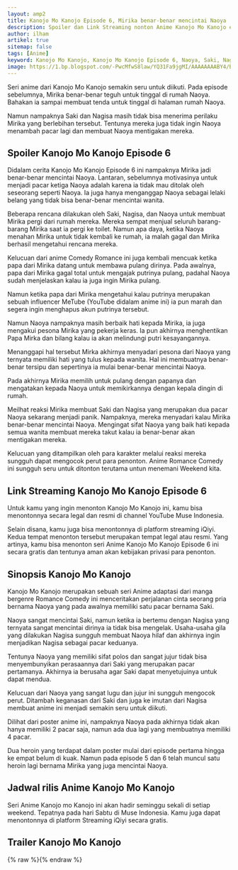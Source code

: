 ```yaml
---
layout: amp2
title: Kanojo Mo Kanojo Episode 6, Mirika benar-benar mencintai Naoya
description: Spoiler dan Link Streaming nonton Anime Kanojo Mo Kanojo episode 6 Muse Indonesia. Saki dan Nagisa panik ketika tahu Mirika benar-benar mencintai Naoya.
author: ilham
artikel: true
sitemap: false
tags: [Anime]
keyword: Kanojo Mo Kanojo, Kanojo Mo Kanojo Episode 6, Naoya, Saki, Nagisa, Mirka, iQiyi, Muse Indonesia
image: https://1.bp.blogspot.com/-PwcMfwS8law/YQ31Fa9jgMI/AAAAAAAABY4/BQEVWjszhYoBy5QvSOUwJKZWUAd2t-1OgCLcBGAsYHQ/s0/20210807_093656_0000.jpg
---
```

Seri anime dari Kanojo Mo Kanojo semakin seru untuk diikuti. Pada episode sebelumnya, Mirika benar-benar teguh untuk tinggal di rumah Naoya. Bahakan ia sampai membuat tenda untuk tinggal di halaman rumah Naoya.

Namun nampaknya Saki dan Nagisa masih tidak bisa menerima perilaku Mirika yang berlebihan tersebut. Tentunya mereka juga tidak ingin Naoya menambah pacar lagi dan membuat Naoya mentigakan mereka.

## Spoiler Kanojo Mo Kanojo Episode 6

Didalam cerita Kanojo Mo Kanojo Episode 6 ini nampaknya Mirika jadi benar-benar mencintai Naoya. Lantaran, sebelumnya motivasinya untuk menjadi pacar ketiga Naoya adalah karena ia tidak mau ditolak oleh seseorang seperti Naoya. Ia juga hanya menganggap Naoya sebagai lelaki belang yang tidak bisa benar-benar mencintai wanita.

Beberapa rencana dilakukan oleh Saki, Nagisa, dan Naoya untuk membuat Mirika pergi dari rumah mereka. Mereka sempat menjual seluruh barang-barang Mirika saat ia pergi ke toilet. Namun apa daya, ketika Naoya menahan Mirika untuk tidak kembali ke rumah, ia malah gagal dan Mirika berhasil mengetahui rencana mereka.

Kelucuan dari anime Comedy Romance ini juga kembali mencuak ketika papa dari Mirika datang untuk membawa pulang dirinya. Pada awalnya, papa dari Mirika gagal total untuk mengajak putrinya pulang, padahal Naoya sudah menjelaskan kalau ia juga ingin Mirika pulang.

Namun ketika papa dari Mirika mengetahui kalau putrinya merupakan sebuah influencer MeTube (YouTube didalam anime ini) ia pun marah dan segera ingin menghapus akun putrinya tersebut.

Namun Naoya nampaknya masih berbaik hati kepada Mirika, ia juga mengakui pesona Mirika yang pekerja keras. Ia pun akhirnya menghentikan Papa Mirka dan bilang kalau ia akan melindungi putri kesayangannya.

Menanggapi hal tersebut Mirka akhirnya menyadari pesona dari Naoya yang ternyata memiliki hati yang tulus kepada wanita. Hal ini membuatnya benar-benar tersipu dan sepertinya ia mulai benar-benar mencintai Naoya.

Pada akhirnya Mirika memilih untuk pulang dengan papanya dan mengatakan kepada Naoya untuk memikirkannya dengan kepala dingin di rumah.

Meilhat reaksi Mirika membuat Saki dan Nagisa yang merupakan dua pacar Naoya sekarang menjadi panik. Nampaknya, mereka menyadari kalau Mirika benar-benar mencintai Naoya. Mengingat sifat Naoya yang baik hati kepada semua wanita membuat mereka takut kalau ia benar-benar akan mentigakan mereka.

Kelucuan yang ditampilkan oleh para karakter melalui reaksi mereka sungguh dapat mengocok perut para penonton. Anime Romance Comedy ini sungguh seru untuk ditonton terutama untun menemani Weekend kita.

## Link Streaming Kanojo Mo Kanojo Episode 6

Untuk kamu yang ingin menonton Kanojo Mo Kanojo ini, kamu bisa menontonnya secara legal dan resmi di channel YouTube Muse Indonesia.

Selain disana, kamu juga bisa menontonnya di platform streaming iQiyi. Kedua tempat menonton tersebut merupakan tempat legal atau resmi. Yang artinya, kamu bisa menonton seri Anime Kanojo Mo Kanojo Episode 6 ini secara gratis dan tentunya aman akan kebijakan privasi para penonton.

## Sinopsis Kanojo Mo Kanojo

Kanojo Mo Kanojo merupakan sebuah seri Anime adaptasi dari manga bergenre Romance Comedy ini menceritakan perjalanan cinta seorang pria bernama Naoya yang pada awalnya memiliki satu pacar bernama Saki.

Naoya sangat mencintai Saki, namun ketika ia bertemu dengan Nagisa yang ternyata sangat mencintai dirinya ia tidak bisa mengelak. Usaha-usaha gila yang dilakukan Nagisa sungguh membuat Naoya hilaf dan akhirnya ingin menjadikan Nagisa sebagai pacar keduanya.

Tentunya Naoya yang memiliki sifat polos dan sangat jujur tidak bisa menyembunyikan perasaannya dari Saki yang merupakan pacar pertamanya. Akhirnya ia berusaha agar Saki dapat menyetujuinya untuk dapat mendua.

Kelucuan dari Naoya yang sangat lugu dan jujur ini sungguh mengocok perut. Ditambah keganasan dari Saki dan juga ke imutan dari Nagisa membuat anime ini menjadi semakin seru untuk diikuti.

Dilihat dari poster anime ini, nampaknya Naoya pada akhirnya tidak akan hanya memiliki 2 pacar saja, namun ada dua lagi yang membuatnya memiliki 4 pacar.

Dua heroin yang terdapat dalam poster mulai dari episode pertama hingga ke empat belum di kuak. Namun pada episode 5 dan 6 telah muncul satu heroin lagi bernama Mirika yang juga mencintai Naoya.

## Jadwal rilis Anime Kanojo Mo Kanojo

Seri Anime Kanojo mo Kanojo ini akan hadir seminggu sekali di setiap weekend. Tepatnya pada hari Sabtu di Muse Indonesia. Kamu juga dapat menontonnya di platform Streaming iQiyi secara gratis.

## Trailer Kanojo Mo Kanojo

{% raw %}<amp-youtube data-videoid="_0rPXrKxaHc" layout="responsive" width="480" height="270"></amp-youtube>{% endraw %}

